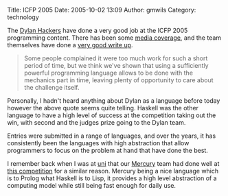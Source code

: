Title: ICFP 2005
Date: 2005-10-02 13:09
Author: gmwils
Category: technology

The [Dylan Hackers][] have done a very good job at the ICFP 2005
programming content. There has been some [media coverage][], and the
team themselves have done a [very good write up][Dylan Hackers].

> Some people complained it were too much work for such a short period
> of time, but we think we've shown that using a sufficiently powerful
> programming language allows to be done with the mechanics part in
> time, leaving plenty of opportunity to care about the challenge
> itself.

Personally, I hadn't heard anything about Dylan as a language before
today however the above quote seems quite telling. Haskell was the other
language to have a high level of success at the competition taking out
the win, with second and the judges prize going to the Dylan team.

Entries were submitted in a range of languages, and over the years, it
has consistently been the languages with high abstraction that allow
programmers to focus on the problem at hand that have done the best.

I remember back when I was at [uni][] that our [Mercury][] team had done
well at [this competition][] for a similar reason. Mercury being a nice
language which is to Prolog what Haskell is to Lisp, it provides a high
level abstraction of a computing model while still being fast enough for
daily use.

  [Dylan Hackers]: http://www.hoult.org/bruce/icfp2005/
  [media coverage]: http://arstechnica.com/news.ars/post/20051001-5375.html
  [uni]: http://www.unimelb.edu.au/
  [Mercury]: http://www.cs.mu.oz.au/research/mercury/
  [this competition]: http://www.cs.mu.oz.au/research/mercury/information/events/icfp2001.html
